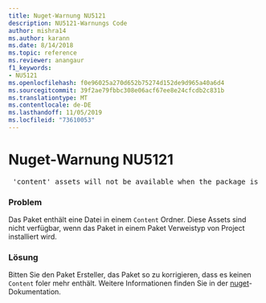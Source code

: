```yaml
---
title: Nuget-Warnung NU5121
description: NU5121-Warnungs Code
author: mishra14
ms.author: karann
ms.date: 8/14/2018
ms.topic: reference
ms.reviewer: anangaur
f1_keywords:
- NU5121
ms.openlocfilehash: f0e96025a270d652b75274d152de9d965a40a6d4
ms.sourcegitcommit: 39f2ae79fbbc308e06acf67ee8e24cfcdb2c831b
ms.translationtype: MT
ms.contentlocale: de-DE
ms.lasthandoff: 11/05/2019
ms.locfileid: "73610053"
---
```

# <a name="nuget-warning-nu5121"></a>Nuget-Warnung NU5121
<pre> 'content' assets will not be available when the package is installed after the migration.</pre>

### <a name="issue"></a>Problem

Das Paket enthält eine Datei in einem `Content` Ordner. Diese Assets sind nicht verfügbar, wenn das Paket in einem Paket Verweistyp von Project installiert wird.


### <a name="solution"></a>Lösung

Bitten Sie den Paket Ersteller, das Paket so zu korrigieren, dass es keinen `Content` foler mehr enthält. Weitere Informationen finden Sie in der [nuget](https://docs.microsoft.com/nuget/consume-packages/migrate-packages-config-to-package-reference)-Dokumentation.

